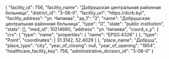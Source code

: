 {
    "facility_id": 756,
    "facility_name": "Добрушская центральная районная больница",
    "district_id": "3-06-0",
    "facility_url": "https:\/\/dcrb.by\/",
    "facility_address": "ул. Чапаева",
    "ap_1": "3",
    "name": "Добрушская центральная районная больница",
    "type": "0",
    "state": "public institution",
    "stats": [],
    "med_id": 10214660,
    "address": "ул. Чапаева",
    "coord_x_y": {
        "crs": {
            "type": "name",
            "properties": {
                "name": "EPSG:4326"
            }
        },
        "type": "Point",
        "coordinates": [
            31.3142,
            52.4029
        ]
    },
    "place_name": "Добруш",
    "place_type": "city",
    "year_of_closing": null,
    "year_of_opening": "1904",
    "healthcare_facility_key": 756,
    "administrative_division_id": "3-06-0"
}